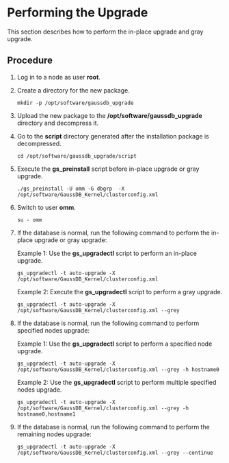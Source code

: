 # Performing the Upgrade<a name="EN-US_TOPIC_0305491427"></a>

This section describes how to perform the in-place upgrade and gray upgrade.

## Procedure<a name="section17506731105516"></a>

1.  Log in to a node as user  **root**.
2.  Create a directory for the new package.

    ```
    mkdir -p /opt/software/gaussdb_upgrade
    ```

3.  Upload the new package to the  **/opt/software/gaussdb\_upgrade**  directory and decompress it.
4.  Go to the  **script**  directory generated after the installation package is decompressed.

    ```
    cd /opt/software/gaussdb_upgrade/script
    ```

5.  Execute the  **gs\_preinstall**  script before in-place upgrade or gray upgrade.

    ```
    ./gs_preinstall -U omm -G dbgrp  -X /opt/software/GaussDB_Kernel/clusterconfig.xml
    ```

6.  Switch to user  **omm**.

    ```
    su - omm
    ```

7.  If the database is normal, run the following command to perform the in-place upgrade or gray upgrade:

    Example 1: Use the  **gs\_upgradectl**  script to perform an in-place upgrade.

    ```
    gs_upgradectl -t auto-upgrade -X /opt/software/GaussDB_Kernel/clusterconfig.xml
    ```

    Example 2: Execute the  **gs\_upgradectl**  script to perform a gray upgrade.

    ```
    gs_upgradectl -t auto-upgrade -X /opt/software/GaussDB_Kernel/clusterconfig.xml --grey
    ```

8.  If the database is normal, run the following command to perform specified nodes upgrade:

    Example 1: Use the  **gs\_upgradectl**  script to perform a specified node upgrade.
 
    ```
    gs_upgradectl -t auto-upgrade -X /opt/software/GaussDB_Kernel/clusterconfig.xml --grey -h hostname0
    ```
    Example 2: Use the  **gs\_upgradectl**  script to perform multiple specified nodes upgrade.

    ```
    gs_upgradectl -t auto-upgrade -X /opt/software/GaussDB_Kernel/clusterconfig.xml --grey -h hostname0,hostname1
    ```

9.  If the database is normal, run the following command to perform the remaining nodes upgrade:

    ```
    gs_upgradectl -t auto-upgrade -X /opt/software/GaussDB_Kernel/clusterconfig.xml --grey --continue
    ```

